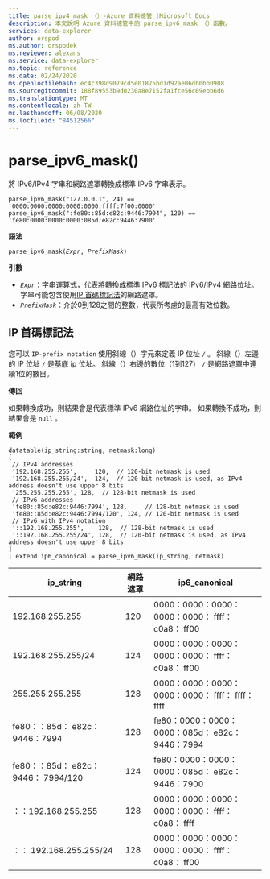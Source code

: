 ```yaml
---
title: parse_ipv4_mask （）-Azure 資料總管 |Microsoft Docs
description: 本文說明 Azure 資料總管中的 parse_ipv6_mask （）函數。
services: data-explorer
author: orspod
ms.author: orspodek
ms.reviewer: alexans
ms.service: data-explorer
ms.topic: reference
ms.date: 02/24/2020
ms.openlocfilehash: ec4c398d9079cd5e01875bd1d92ae06db0bb0908
ms.sourcegitcommit: 188f89553b9d0230a8e7152fa1fce56c09ebb6d6
ms.translationtype: MT
ms.contentlocale: zh-TW
ms.lasthandoff: 06/08/2020
ms.locfileid: "84512566"
---
```

# <a name="parse_ipv6_mask"></a>parse_ipv6_mask()
 
將 IPv6/IPv4 字串和網路遮罩轉換成標準 IPv6 字串表示。

```kusto
parse_ipv6_mask("127.0.0.1", 24) == '0000:0000:0000:0000:0000:ffff:7f00:0000'
parse_ipv6_mask(":fe80::85d:e82c:9446:7994", 120) == 'fe80:0000:0000:0000:085d:e82c:9446:7900'
```

**語法**

`parse_ipv6_mask(`*`Expr`*`, `*`PrefixMask`*`)`

**引數**

* *`Expr`*：字串運算式，代表將轉換成標準 IPv6 標記法的 IPv6/IPv4 網路位址。 字串可能包含使用[IP 首碼標記法](#ip-prefix-notation)的網路遮罩。
* *`PrefixMask`*：介於0到128之間的整數，代表所考慮的最高有效位數。

## <a name="ip-prefix-notation"></a>IP 首碼標記法

您可以 `IP-prefix notation` 使用斜線（）字元來定義 IP 位址 `/` 。
斜線（）左邊的 IP 位址 `/` 是基底 ip 位址。 斜線（）右邊的數位（1到127） `/` 是網路遮罩中連續1位的數目。

**傳回**

如果轉換成功，則結果會是代表標準 IPv6 網路位址的字串。
如果轉換不成功，則結果會是 `null` 。

**範例**

<!-- csl: https://help.kusto.windows.net/Samples -->
```kusto
datatable(ip_string:string, netmask:long)
[
 // IPv4 addresses
 '192.168.255.255',     120,  // 120-bit netmask is used
 '192.168.255.255/24',  124,  // 120-bit netmask is used, as IPv4 address doesn't use upper 8 bits
 '255.255.255.255', 128,  // 128-bit netmask is used
 // IPv6 addresses
 'fe80::85d:e82c:9446:7994', 128,     // 128-bit netmask is used
 'fe80::85d:e82c:9446:7994/120', 124, // 120-bit netmask is used
 // IPv6 with IPv4 notation
 '::192.168.255.255',    128,  // 128-bit netmask is used
 '::192.168.255.255/24', 128,  // 120-bit netmask is used, as IPv4 address doesn't use upper 8 bits
]
| extend ip6_canonical = parse_ipv6_mask(ip_string, netmask)
```

|ip_string|網路遮罩|ip6_canonical|
|---|---|---|
|192.168.255.255|120|0000：0000：0000：0000：0000： ffff： c0a8： ff00|
|192.168.255.255/24|124|0000：0000：0000：0000：0000： ffff： c0a8： ff00|
|255.255.255.255|128|0000：0000：0000：0000：0000： ffff： ffff： ffff|
|fe80：：85d： e82c：9446：7994|128|fe80：0000：0000：0000：085d： e82c：9446：7994|
|fe80：：85d： e82c：9446： 7994/120|124|fe80：0000：0000：0000：085d： e82c：9446：7900|
|：：192.168.255.255|128|0000：0000：0000：0000：0000： ffff： c0a8： ffff|
|：： 192.168.255.255/24|128|0000：0000：0000：0000：0000： ffff： c0a8： ff00|

